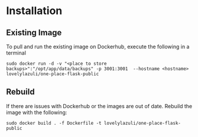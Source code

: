 # Installation

## Existing Image

To pull and run the existing image on Dockerhub, execute the following in a terminal
```shell
sudo docker run -d -v "<place to store backups>":"/opt/app/data/backups" -p 3001:3001  --hostname <hostname> lovelylazuli/one-place-flask-public
```

## Rebuild

If there are issues with Dockerhub or the images are out of date. Rebuild the image with the following:
```shell
sudo docker build . -f Dockerfile -t lovelylazuli/one-place-flask-public
```
